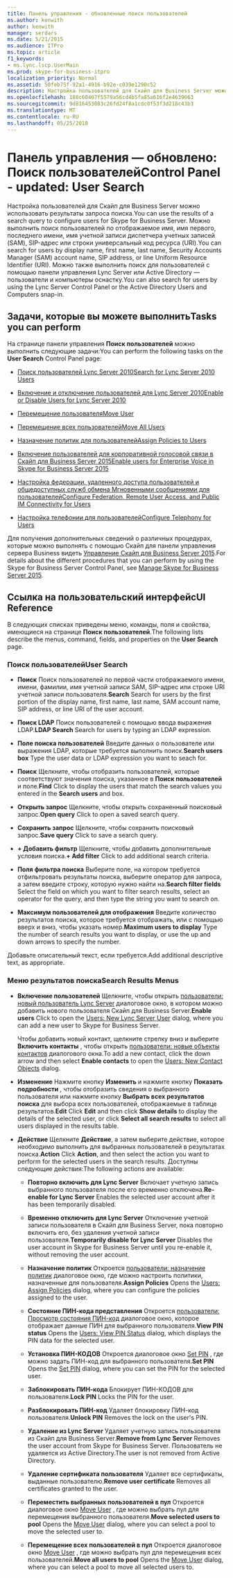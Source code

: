 ```yaml
---
title: Панель управления - обновленные поиск пользователей
ms.author: kenwith
author: kenwith
manager: serdars
ms.date: 5/21/2015
ms.audience: ITPro
ms.topic: article
f1_keywords:
- ms.lync.lscp.UserMain
ms.prod: skype-for-business-itpro
localization_priority: Normal
ms.assetid: 50feb75f-92a1-4916-b92e-c039e1290c52
description: Настройка пользователей для Скайп для Business Server можно использовать результаты запроса поиска. Можно выполнить поиск пользователей по отображаемое имя, имя первого, последнего имени, имя учетной записи диспетчера учетных записей (SAM), SIP-адрес или строки универсальный код ресурса (URI). Можно также выполнить поиск для пользователей с помощью панели управления Lync Server или Active Directory — пользователи и компьютеры оснастку.
ms.openlocfilehash: 188c60467f5579a56cd4b5fa85a616f2e4639663
ms.sourcegitcommit: 9d816453083c26fd24f8a1cdc0f53f3d218c43b3
ms.translationtype: MT
ms.contentlocale: ru-RU
ms.lasthandoff: 05/25/2018
---
```

# <a name="control-panel---updated-user-search"></a><span data-ttu-id="3d4ae-105">Панель управления — обновлено: Поиск пользователей</span><span class="sxs-lookup"><span data-stu-id="3d4ae-105">Control Panel - updated: User Search</span></span>
 
<span data-ttu-id="3d4ae-106">Настройка пользователей для Скайп для Business Server можно использовать результаты запроса поиска.</span><span class="sxs-lookup"><span data-stu-id="3d4ae-106">You can use the results of a search query to configure users for Skype for Business Server.</span></span> <span data-ttu-id="3d4ae-107">Можно выполнить поиск пользователей по отображаемое имя, имя первого, последнего имени, имя учетной записи диспетчера учетных записей (SAM), SIP-адрес или строки универсальный код ресурса (URI).</span><span class="sxs-lookup"><span data-stu-id="3d4ae-107">You can search for users by display name, first name, last name, Security Accounts Manager (SAM) account name, SIP address, or line Uniform Resource Identifier (URI).</span></span> <span data-ttu-id="3d4ae-108">Можно также выполнить поиск для пользователей с помощью панели управления Lync Server или Active Directory — пользователи и компьютеры оснастку.</span><span class="sxs-lookup"><span data-stu-id="3d4ae-108">You can also search for users by using the Lync Server Control Panel or the Active Directory Users and Computers snap-in.</span></span>
  
## <a name="tasks-you-can-perform"></a><span data-ttu-id="3d4ae-109">Задачи, которые вы можете выполнить</span><span class="sxs-lookup"><span data-stu-id="3d4ae-109">Tasks you can perform</span></span>

<span data-ttu-id="3d4ae-110">На странице панели управления **Поиск пользователей** можно выполнить следующие задачи:</span><span class="sxs-lookup"><span data-stu-id="3d4ae-110">You can perform the following tasks on the **User Search** Control Panel page:</span></span>
  
- [<span data-ttu-id="3d4ae-111">Поиск пользователей Lync Server 2010</span><span class="sxs-lookup"><span data-stu-id="3d4ae-111">Search for Lync Server 2010 Users</span></span>](http://technet.microsoft.com/library/3b9f6f55-d7a9-46ae-8e10-f221ba0d3bb5.aspx)
    
- [<span data-ttu-id="3d4ae-112">Включение и отключение пользователей для Lync Server 2010</span><span class="sxs-lookup"><span data-stu-id="3d4ae-112">Enable or Disable Users for Lync Server 2010</span></span>](http://technet.microsoft.com/library/12497d00-f665-4a97-be68-854c5a8be4fc.aspx)
    
- [<span data-ttu-id="3d4ae-113">Перемещение пользователя</span><span class="sxs-lookup"><span data-stu-id="3d4ae-113">Move User</span></span>](ms.lync.lscp.UserMove.md)
    
- [<span data-ttu-id="3d4ae-114">Перемещение всех пользователей</span><span class="sxs-lookup"><span data-stu-id="3d4ae-114">Move All Users</span></span>](ms.lync.lscp.UserMoveAll.md)
    
- [<span data-ttu-id="3d4ae-115">Назначение политик для пользователей</span><span class="sxs-lookup"><span data-stu-id="3d4ae-115">Assign Policies to Users</span></span>](http://technet.microsoft.com/library/a4ed0120-d9e5-4eb2-acfd-8de2cb503652.aspx)
    
- [<span data-ttu-id="3d4ae-116">Включение пользователей для корпоративной голосовой связи в Скайп для Business Server 2015</span><span class="sxs-lookup"><span data-stu-id="3d4ae-116">Enable users for Enterprise Voice in Skype for Business Server 2015</span></span>](../../../deploy/deploy-enterprise-voice/enable-users-for-enterprise-voice.md)
    
- [<span data-ttu-id="3d4ae-117">Настройка федерации, удаленного доступа пользователей и общедоступных служб обмена Мгновенными сообщениями для пользователей</span><span class="sxs-lookup"><span data-stu-id="3d4ae-117">Configure Federation, Remote User Access, and Public IM Connectivity for Users</span></span>](http://technet.microsoft.com/library/736fcaad-9f95-4896-b767-e199d86a00a4.aspx)
    
- [<span data-ttu-id="3d4ae-118">Настройка телефонии для пользователей</span><span class="sxs-lookup"><span data-stu-id="3d4ae-118">Configure Telephony for Users</span></span>](http://technet.microsoft.com/library/4546432e-c839-4517-a2c5-bc0d4d8c6a03.aspx)
    
<span data-ttu-id="3d4ae-119">Для получения дополнительных сведений о различных процедурах, которые можно выполнять с помощью Скайп для панели управления сервера Business видеть [Управление Скайп для Business Server 2015](../../../manage/manage.md).</span><span class="sxs-lookup"><span data-stu-id="3d4ae-119">For details about the different procedures that you can perform by using the Skype for Business Server Control Panel, see [Manage Skype for Business Server 2015](../../../manage/manage.md).</span></span>
  
## <a name="ui-reference"></a><span data-ttu-id="3d4ae-120">Ссылка на пользовательский интерфейс</span><span class="sxs-lookup"><span data-stu-id="3d4ae-120">UI Reference</span></span>

<span data-ttu-id="3d4ae-121">В следующих списках приведены меню, команды, поля и свойства, имеющиеся на странице **Поиск пользователей**.</span><span class="sxs-lookup"><span data-stu-id="3d4ae-121">The following lists describe the menus, command, fields, and properties on the **User Search** page.</span></span>
  
### <a name="user-search"></a><span data-ttu-id="3d4ae-122">Поиск пользователей</span><span class="sxs-lookup"><span data-stu-id="3d4ae-122">User Search</span></span>

- <span data-ttu-id="3d4ae-123">**Поиск** Поиск пользователей по первой части отображаемого имени, имени, фамилии, имя учетной записи SAM, SIP-адрес или строке URI учетной записи пользователя.</span><span class="sxs-lookup"><span data-stu-id="3d4ae-123">**Search** Search for users by the first portion of the display name, first name, last name, SAM account name, SIP address, or line URI of the user account.</span></span>
    
- <span data-ttu-id="3d4ae-124">**Поиск LDAP** Поиск пользователей с помощью ввода выражения LDAP.</span><span class="sxs-lookup"><span data-stu-id="3d4ae-124">**LDAP Search** Search for users by typing an LDAP expression.</span></span>
    
- <span data-ttu-id="3d4ae-125">**Поле поиска пользователей** Введите данных о пользователе или выражения LDAP, которые требуется выполнить поиск.</span><span class="sxs-lookup"><span data-stu-id="3d4ae-125">**Search users box** Type the user data or LDAP expression you want to seach for.</span></span>
    
- <span data-ttu-id="3d4ae-126">**Поиск** Щелкните, чтобы отобразить пользователей, которые соответствуют значения поиска, указанное в **Поиск пользователей** и поле.</span><span class="sxs-lookup"><span data-stu-id="3d4ae-126">**Find** Click to display the users that match the search values you entered in the **Search users** and box.</span></span>
    
- <span data-ttu-id="3d4ae-127">**Открыть запрос** Щелкните, чтобы открыть сохраненный поисковый запрос.</span><span class="sxs-lookup"><span data-stu-id="3d4ae-127">**Open query** Click to open a saved search query.</span></span>
    
- <span data-ttu-id="3d4ae-128">**Сохранить запрос** Щелкните, чтобы сохранить поисковый запрос.</span><span class="sxs-lookup"><span data-stu-id="3d4ae-128">**Save query** Click to save a search query.</span></span>
    
- <span data-ttu-id="3d4ae-129">**+ Добавить фильтр** Щелкните, чтобы добавить дополнительные условия поиска.</span><span class="sxs-lookup"><span data-stu-id="3d4ae-129">**+ Add filter** Click to add additional search criteria.</span></span>
    
- <span data-ttu-id="3d4ae-130">**Поля фильтра поиска** Выберите поле, на котором требуется отфильтровать результаты поиска, выберите оператор для запроса, а затем введите строку, которую нужно найти на.</span><span class="sxs-lookup"><span data-stu-id="3d4ae-130">**Search filter fields** Select the field on which you want to filter search results, select an operator for the query, and then type the string you want to search on.</span></span>
    
- <span data-ttu-id="3d4ae-131">**Максимум пользователей для отображения** Введите количество результатов поиска, которое требуется отображать, или с помощью вверх и вниз, чтобы указать номер.</span><span class="sxs-lookup"><span data-stu-id="3d4ae-131">**Maximum users to display** Type the number of search results you want to display, or use the up and down arrows to specify the number.</span></span>
    
<span data-ttu-id="3d4ae-132">Добавьте описательный текст, если требуется.</span><span class="sxs-lookup"><span data-stu-id="3d4ae-132">Add additional descriptive text, as appropriate.</span></span>
  
### <a name="search-results-menus"></a><span data-ttu-id="3d4ae-133">Меню результатов поиска</span><span class="sxs-lookup"><span data-stu-id="3d4ae-133">Search Results Menus</span></span>

- <span data-ttu-id="3d4ae-134">**Включение пользователей** Щелкните, чтобы открыть [пользователи: новый пользователь Lync Server](ms.lync.lscp.UserNew.md) диалоговое окно, в котором можно добавить нового пользователя Скайп для Business Server.</span><span class="sxs-lookup"><span data-stu-id="3d4ae-134">**Enable users** Click to open the [Users: New Lync Server User](ms.lync.lscp.UserNew.md) dialog, where you can add a new user to Skype for Business Server.</span></span>
    
    <span data-ttu-id="3d4ae-135">Чтобы добавить новый контакт, щелкните стрелку вниз и выберите **Включить контакты** , чтобы открыть [пользователи: новые объекты контактов](ms.lync.lscp.UserNewContact.md) диалогового окна.</span><span class="sxs-lookup"><span data-stu-id="3d4ae-135">To add a new contact, click the down arrow and then select **Enable contacts** to open the [Users: New Contact Objects](ms.lync.lscp.UserNewContact.md) dialog.</span></span>
    
- <span data-ttu-id="3d4ae-136">**Изменение** Нажмите кнопку **Изменить** и нажмите кнопку **Показать подробности** , чтобы отобразить сведения о выбранного пользователя или нажмите кнопку **Выбрать всех результатов поиска** для выбора всех пользователей, отображаемые в таблице результатов.</span><span class="sxs-lookup"><span data-stu-id="3d4ae-136">**Edit** Click **Edit** and then click **Show details** to display the details of the selected user, or click **Select all search results** to select all users displayed in the results table.</span></span>
    
- <span data-ttu-id="3d4ae-137">**Действие** Щелкните **Действие**, а затем выберите действие, которое необходимо выполнить для выбранных пользователей в результатах поиска.</span><span class="sxs-lookup"><span data-stu-id="3d4ae-137">**Action** Click **Action**, and then select the action you want to perform for the selected users in the search results.</span></span> <span data-ttu-id="3d4ae-138">Доступны следующие действия:</span><span class="sxs-lookup"><span data-stu-id="3d4ae-138">The following actions are available:</span></span>
    
  - <span data-ttu-id="3d4ae-139">**Повторно включить для Lync Server** Включает учетную запись выбранного пользователя после его временно отключена.</span><span class="sxs-lookup"><span data-stu-id="3d4ae-139">**Re-enable for Lync Server** Enables the selected user account after it has been temporarily disabled.</span></span>
    
  - <span data-ttu-id="3d4ae-140">**Временно отключить для Lync Server** Отключение учетной записи пользователя в Скайп для Business Server, пока повторно включить его, без удаления учетной записи пользователя.</span><span class="sxs-lookup"><span data-stu-id="3d4ae-140">**Temporarily disable for Lync Server** Disables the user account in Skype for Business Server until you re-enable it, without removing the user account.</span></span>
    
  - <span data-ttu-id="3d4ae-141">**Назначение политик** Откроется [пользователи: назначение политик](ms.lync.lscp.UserAssignPolicy.md) диалоговое окно, где можно настроить политики, назначенные для пользователя.</span><span class="sxs-lookup"><span data-stu-id="3d4ae-141">**Assign Policies** Opens the [Users: Assign Policies](ms.lync.lscp.UserAssignPolicy.md) dialog, where you can configure the policies assigned to the user.</span></span>
    
  - <span data-ttu-id="3d4ae-142">**Состояние ПИН-кода представления** Откроется [пользователи: Просмотр состояния ПИН-код](ms.lync.lscp.UserViewPin.md) диалоговое окно, которое отображает данные ПИН для выбранного пользователя.</span><span class="sxs-lookup"><span data-stu-id="3d4ae-142">**View PIN status** Opens the [Users: View PIN Status](ms.lync.lscp.UserViewPin.md) dialog, which displays the PIN data for the selected user.</span></span>
    
  - <span data-ttu-id="3d4ae-143">**Установка ПИН-КОДОВ** Откроется диалоговое окно [Set PIN](ms.lync.lscp.UserSetPin.md) , где можно задать ПИН-код для выбранного пользователя.</span><span class="sxs-lookup"><span data-stu-id="3d4ae-143">**Set PIN** Opens the [Set PIN](ms.lync.lscp.UserSetPin.md) dialog, where you can set the PIN for the selected user.</span></span>
    
  - <span data-ttu-id="3d4ae-144">**Заблокировать ПИН-кода** Блокирует ПИН-КОДОВ для пользователя.</span><span class="sxs-lookup"><span data-stu-id="3d4ae-144">**Lock PIN** Locks the PIN for the user.</span></span>
    
  - <span data-ttu-id="3d4ae-145">**Разблокировать ПИН-код** Удаляет блокировку ПИН-код пользователя.</span><span class="sxs-lookup"><span data-stu-id="3d4ae-145">**Unlock PIN** Removes the lock on the user's PIN.</span></span>
    
  - <span data-ttu-id="3d4ae-146">**Удаление из Lync Server** Удаляет учетную запись пользователя из Скайп для Business Server.</span><span class="sxs-lookup"><span data-stu-id="3d4ae-146">**Remove from Lync Server** Removes the user account from Skype for Business Server.</span></span> <span data-ttu-id="3d4ae-147">Пользователь не удаляется из Active Directory.</span><span class="sxs-lookup"><span data-stu-id="3d4ae-147">The user is not removed from Active Directory.</span></span>
    
  - <span data-ttu-id="3d4ae-148">**Удаление сертификата пользователя** Удаляет все сертификаты, выданные пользователю.</span><span class="sxs-lookup"><span data-stu-id="3d4ae-148">**Remove user certificate** Removes all certificates granted to the user.</span></span>
    
  - <span data-ttu-id="3d4ae-149">**Переместить выбранных пользователей в пул** Откроется диалоговое окно [Move User](ms.lync.lscp.UserMove.md) , где можно выбрать пул для перемещения выбранного пользователя.</span><span class="sxs-lookup"><span data-stu-id="3d4ae-149">**Move selected users to pool** Opens the [Move User](ms.lync.lscp.UserMove.md) dialog, where you can select a pool to move the selected user to.</span></span>
    
  - <span data-ttu-id="3d4ae-150">**Перемещение всех пользователей в пул** Откроется диалоговое окно [Move User](ms.lync.lscp.UserMove.md) , где можно выбрать пул для перемещения всех пользователей.</span><span class="sxs-lookup"><span data-stu-id="3d4ae-150">**Move all users to pool** Opens the [Move User](ms.lync.lscp.UserMove.md) dialog, where you can select a pool to move all selected users to.</span></span>
    

